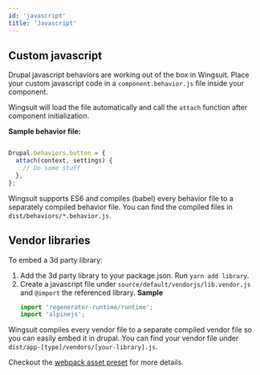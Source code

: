 ```yaml
---
id: 'javascript'
title: 'Javascript'
---
```

## Custom javascript
Drupal javascript behaviors are working out of the box in Wingsuit. 
Place your custom javascript code in a `component.behavior.js` file inside your component.

Wingsuit will load the file automatically and call the `attach` function after component initialization. 

<b>Sample behavior file:</b>
```js

Drupal.behaviors.button = {
  attach(context, settings) {
    // Do some stuff
  },
};

```
Wingsuit supports ES6 and compiles (babel) every behavior file to a separately compiled behavior file.
You can find the compiled files in `dist/behaviors/*.behavior.js`.

## Vendor libraries 
To embed a 3d party library: 

1. Add the 3d party library to your package.json. Run `yarn add library`.
1. Create a javascript file under `source/default/vendorjs/lib.vendor.js` and `@import` the referenced library.
    <b>Sample</b> 
    ```js
    import 'regenerator-runtime/runtime';
    import 'alpinejs';
    ```

Wingsuit compiles every vendor file to a separate compiled vendor file so you can easily embed it in drupal. 
You can find your vendor file under `dist/app-[type]/vendors/[your-library].js`. 

Checkout the [webpack asset preset](https://github.com/wingsuit-designsystem/wingsuit/blob/master/packages/core/src/server/presets/assets.ts) for more details. 
